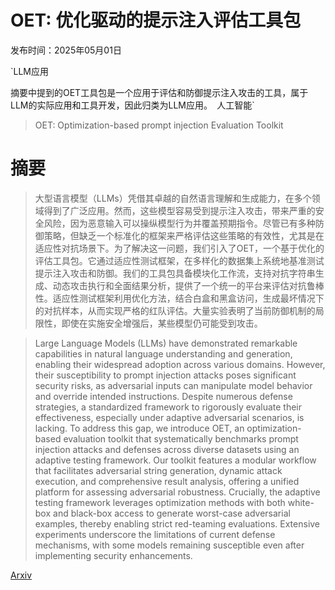 # OET: 优化驱动的提示注入评估工具包

发布时间：2025年05月01日

`LLM应用

摘要中提到的OET工具包是一个应用于评估和防御提示注入攻击的工具，属于LLM的实际应用和工具开发，因此归类为LLM应用。` `人工智能`

> OET: Optimization-based prompt injection Evaluation Toolkit

# 摘要

> 大型语言模型（LLMs）凭借其卓越的自然语言理解和生成能力，在多个领域得到了广泛应用。然而，这些模型容易受到提示注入攻击，带来严重的安全风险，因为恶意输入可以操纵模型行为并覆盖预期指令。尽管已有多种防御策略，但缺乏一个标准化的框架来严格评估这些策略的有效性，尤其是在适应性对抗场景下。为了解决这一问题，我们引入了OET，一个基于优化的评估工具包。它通过适应性测试框架，在多样化的数据集上系统地基准测试提示注入攻击和防御。我们的工具包具备模块化工作流，支持对抗字符串生成、动态攻击执行和全面结果分析，提供了一个统一的平台来评估对抗鲁棒性。适应性测试框架利用优化方法，结合白盒和黑盒访问，生成最坏情况下的对抗样本，从而实现严格的红队评估。大量实验表明了当前防御机制的局限性，即使在实施安全增强后，某些模型仍可能受到攻击。

> Large Language Models (LLMs) have demonstrated remarkable capabilities in natural language understanding and generation, enabling their widespread adoption across various domains. However, their susceptibility to prompt injection attacks poses significant security risks, as adversarial inputs can manipulate model behavior and override intended instructions. Despite numerous defense strategies, a standardized framework to rigorously evaluate their effectiveness, especially under adaptive adversarial scenarios, is lacking. To address this gap, we introduce OET, an optimization-based evaluation toolkit that systematically benchmarks prompt injection attacks and defenses across diverse datasets using an adaptive testing framework. Our toolkit features a modular workflow that facilitates adversarial string generation, dynamic attack execution, and comprehensive result analysis, offering a unified platform for assessing adversarial robustness. Crucially, the adaptive testing framework leverages optimization methods with both white-box and black-box access to generate worst-case adversarial examples, thereby enabling strict red-teaming evaluations. Extensive experiments underscore the limitations of current defense mechanisms, with some models remaining susceptible even after implementing security enhancements.

[Arxiv](https://arxiv.org/abs/2505.00843)